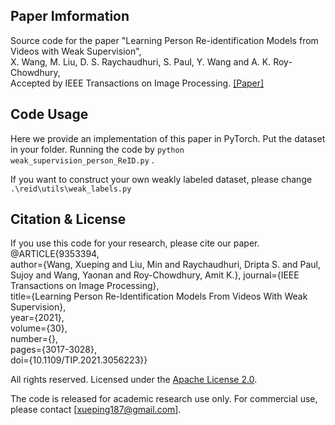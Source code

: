 ## Paper Imformation
Source code for the paper "Learning Person Re-identification Models from Videos with Weak Supervision",<br>
X. Wang, M. Liu, D. S. Raychaudhuri, S. Paul, Y. Wang and A. K. Roy-Chowdhury,<br>
Accepted by IEEE Transactions on Image Processing. [[Paper]](https://ieeexplore.ieee.org/stamp/stamp.jsp?tp=&arnumber=9353394)<br>

## Code Usage
Here we provide an implementation of this paper in PyTorch. Put the dataset in your folder.
Running the code by `python weak_supervision_person_ReID.py` .

If you want to construct your own weakly labeled dataset, please change `.\reid\utils\weak_labels.py`


## Citation & License
If you use this code for your research, please cite our paper.
@ARTICLE{9353394,  
author={Wang, Xueping and Liu, Min and Raychaudhuri, Dripta S. and Paul, Sujoy and Wang, Yaonan and Roy-Chowdhury, Amit K.},  journal={IEEE Transactions on Image Processing},   
title={Learning Person Re-Identification Models From Videos With Weak Supervision},   
year={2021},  
volume={30},  
number={},  
pages={3017-3028},  
doi={10.1109/TIP.2021.3056223}}

All rights reserved.
Licensed under the [Apache License 2.0](http://www.apache.org/licenses/LICENSE-2.0). 

The code is released for academic research use only. For commercial use, please contact [xueping187@gmail.com].
